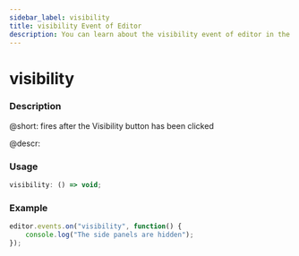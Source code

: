 ```yaml
---
sidebar_label: visibility
title: visibility Event of Editor
description: You can learn about the visibility event of editor in the documentation of the DHTMLX JavaScript Diagram library. Browse developer guides and API reference, try out code examples and live demos, and download a free 30-day evaluation version of DHTMLX Diagram.
---
```


# visibility

### Description

@short: fires after the Visibility button has been clicked

@descr:

### Usage

~~~js
visibility: () => void;
~~~

### Example

~~~js
editor.events.on("visibility", function() {
    console.log("The side panels are hidden");
});
~~~
